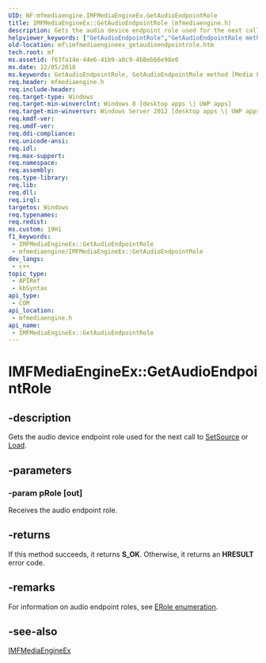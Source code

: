 ```yaml
---
UID: NF:mfmediaengine.IMFMediaEngineEx.GetAudioEndpointRole
title: IMFMediaEngineEx::GetAudioEndpointRole (mfmediaengine.h)
description: Gets the audio device endpoint role used for the next call to SetSource or Load.
helpviewer_keywords: ["GetAudioEndpointRole","GetAudioEndpointRole method [Media Foundation]","GetAudioEndpointRole method [Media Foundation]","IMFMediaEngineEx interface","IMFMediaEngineEx interface [Media Foundation]","GetAudioEndpointRole method","IMFMediaEngineEx.GetAudioEndpointRole","IMFMediaEngineEx::GetAudioEndpointRole","mf.imfmediaengineex_getaudioendpointrole","mfmediaengine/IMFMediaEngineEx::GetAudioEndpointRole"]
old-location: mf\imfmediaengineex_getaudioendpointrole.htm
tech.root: mf
ms.assetid: f63fa14e-44e6-41b9-a8c9-4b8eb66e98e0
ms.date: 12/05/2018
ms.keywords: GetAudioEndpointRole, GetAudioEndpointRole method [Media Foundation], GetAudioEndpointRole method [Media Foundation],IMFMediaEngineEx interface, IMFMediaEngineEx interface [Media Foundation],GetAudioEndpointRole method, IMFMediaEngineEx.GetAudioEndpointRole, IMFMediaEngineEx::GetAudioEndpointRole, mf.imfmediaengineex_getaudioendpointrole, mfmediaengine/IMFMediaEngineEx::GetAudioEndpointRole
req.header: mfmediaengine.h
req.include-header: 
req.target-type: Windows
req.target-min-winverclnt: Windows 8 [desktop apps \| UWP apps]
req.target-min-winversvr: Windows Server 2012 [desktop apps \| UWP apps]
req.kmdf-ver: 
req.umdf-ver: 
req.ddi-compliance: 
req.unicode-ansi: 
req.idl: 
req.max-support: 
req.namespace: 
req.assembly: 
req.type-library: 
req.lib: 
req.dll: 
req.irql: 
targetos: Windows
req.typenames: 
req.redist: 
ms.custom: 19H1
f1_keywords:
 - IMFMediaEngineEx::GetAudioEndpointRole
 - mfmediaengine/IMFMediaEngineEx::GetAudioEndpointRole
dev_langs:
 - c++
topic_type:
 - APIRef
 - kbSyntax
api_type:
 - COM
api_location:
 - mfmediaengine.h
api_name:
 - IMFMediaEngineEx::GetAudioEndpointRole
---
```


# IMFMediaEngineEx::GetAudioEndpointRole


## -description

Gets the audio device endpoint role used for the next  call to <a href="/windows/desktop/api/mfmediaengine/nf-mfmediaengine-imfmediaengine-setsource">SetSource</a> or <a href="/windows/desktop/api/mfmediaengine/nf-mfmediaengine-imfmediaengine-load">Load</a>.

## -parameters

### -param pRole [out]

Receives the audio endpoint role.

## -returns

If this method succeeds, it returns <b xmlns:loc="http://microsoft.com/wdcml/l10n">S_OK</b>. Otherwise, it returns an <b xmlns:loc="http://microsoft.com/wdcml/l10n">HRESULT</b> error code.

## -remarks

For information on audio endpoint roles, see <a href="/windows/win32/api/mmdeviceapi/ne-mmdeviceapi-erole">ERole  enumeration</a>.

## -see-also

<a href="/windows/desktop/api/mfmediaengine/nn-mfmediaengine-imfmediaengineex">IMFMediaEngineEx</a>

